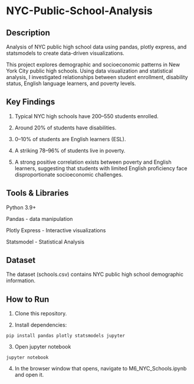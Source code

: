 # NYC-Public-School-Analysis

## Description
Analysis of NYC public high school data using pandas, plotly express, and statsmodels to create data-driven visualizations.

This project explores demographic and socioeconomic patterns in New York City public high schools. Using data visualization and statistical analysis, I investigated relationships between student enrollment, disability status, English language learners, and poverty levels.

## Key Findings

1. Typical NYC high schools have 200–550 students enrolled.

2. Around 20% of students have disabilities.

3. 0–10% of students are English learners (ESL).

4. A striking 78–96% of students live in poverty.

5. A strong positive correlation exists between poverty and English learners, suggesting that students with limited English proficiency face disproportionate socioeconomic challenges.

## Tools & Libraries

Python 3.9+

Pandas - data manipulation

Plotly Express - Interactive visualizations

Statsmodel - Statistical Analysis

## Dataset

The dataset (schools.csv) contains NYC public high school demographic information.

## How to Run

1. Clone this repository.

2. Install dependencies:

```
pip install pandas plotly statsmodels jupyter
```

3. Open jupyter notebook

```
jupyter notebook 
```

4. In the browser window that opens, navigate to M6_NYC_Schools.ipynb and open it.
